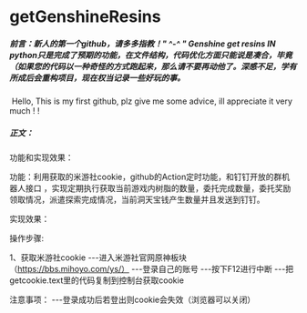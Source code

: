 # getGenshineResins

##### 	前言：新人的第一个github，请多多指教！" ^-^ " Genshine get resins IN **python**只是完成了预期的功能，在文件结构，代码优化方面只能说是凑合，毕竟（如果您的代码以一种奇怪的方式跑起来，那么请不要再动他了。深感不足，学有所成后会重构项目，现在权当记录一些好玩的事。

​	Hello, This is my first github, plz give me some advice, ill appreciate it very much ! !

##### 	正文：

功能和实现效果：

功能：利用获取的米游社cookie，github的Action定时功能，和钉钉开放的群机器人接口 ，实现定期执行获取当前游戏内树脂的数量，委托完成数量，委托奖励领取情况，派遣探索完成情况，当前洞天宝钱产生数量并且发送到钉钉。


实现效果：

操作步骤:

1、获取米游社cookie
---进入米游社官网原神板块（https://bbs.mihoyo.com/ys/）
---登录自己的账号
---按下F12进行中断
---把getcookie.text里的代码复制到控制台获取cookie

注意事项：
---登录成功后若登出则cookie会失效（浏览器可以关闭）

